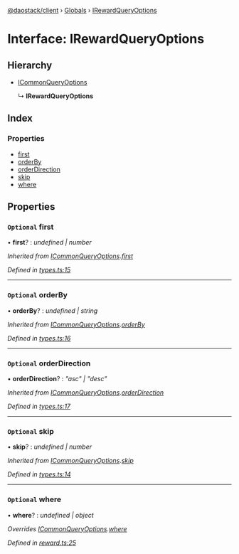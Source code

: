 [@daostack/client](../README.md) › [Globals](../globals.md) › [IRewardQueryOptions](irewardqueryoptions.md)

# Interface: IRewardQueryOptions

## Hierarchy

* [ICommonQueryOptions](icommonqueryoptions.md)

  ↳ **IRewardQueryOptions**

## Index

### Properties

* [first](irewardqueryoptions.md#optional-first)
* [orderBy](irewardqueryoptions.md#optional-orderby)
* [orderDirection](irewardqueryoptions.md#optional-orderdirection)
* [skip](irewardqueryoptions.md#optional-skip)
* [where](irewardqueryoptions.md#optional-where)

## Properties

### `Optional` first

• **first**? : *undefined | number*

*Inherited from [ICommonQueryOptions](icommonqueryoptions.md).[first](icommonqueryoptions.md#optional-first)*

*Defined in [types.ts:15](https://github.com/daostack/client/blob/a73e635/src/types.ts#L15)*

___

### `Optional` orderBy

• **orderBy**? : *undefined | string*

*Inherited from [ICommonQueryOptions](icommonqueryoptions.md).[orderBy](icommonqueryoptions.md#optional-orderby)*

*Defined in [types.ts:16](https://github.com/daostack/client/blob/a73e635/src/types.ts#L16)*

___

### `Optional` orderDirection

• **orderDirection**? : *"asc" | "desc"*

*Inherited from [ICommonQueryOptions](icommonqueryoptions.md).[orderDirection](icommonqueryoptions.md#optional-orderdirection)*

*Defined in [types.ts:17](https://github.com/daostack/client/blob/a73e635/src/types.ts#L17)*

___

### `Optional` skip

• **skip**? : *undefined | number*

*Inherited from [ICommonQueryOptions](icommonqueryoptions.md).[skip](icommonqueryoptions.md#optional-skip)*

*Defined in [types.ts:14](https://github.com/daostack/client/blob/a73e635/src/types.ts#L14)*

___

### `Optional` where

• **where**? : *undefined | object*

*Overrides [ICommonQueryOptions](icommonqueryoptions.md).[where](icommonqueryoptions.md#optional-where)*

*Defined in [reward.ts:25](https://github.com/daostack/client/blob/a73e635/src/reward.ts#L25)*
